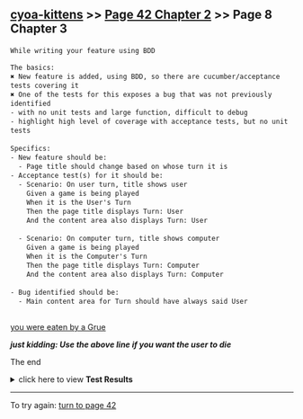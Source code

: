 ## [cyoa-kittens](../page-0/README.md) >> [Page 42 Chapter 2](../page-42/README.md) >> Page 8 Chapter 3

```
While writing your feature using BDD
```

```
The basics:
✖ New feature is added, using BDD, so there are cucumber/acceptance tests covering it
✖ One of the tests for this exposes a bug that was not previously identified
- with no unit tests and large function, difficult to debug
- highlight high level of coverage with acceptance tests, but no unit tests

Specifics:
- New feature should be:
  - Page title should change based on whose turn it is
- Acceptance test(s) for it should be:
  - Scenario: On user turn, title shows user
    Given a game is being played
    When it is the User's Turn
    Then the page title displays Turn: User
    And the content area also displays Turn: User

  - Scenario: On computer turn, title shows computer
    Given a game is being played
    When it is the Computer's Turn
    Then the page title displays Turn: Computer
    And the content area also displays Turn: Computer

- Bug identified should be:
  - Main content area for Turn should have always said User
  

```
[you were eaten by a Grue](https://en.wikipedia.org/wiki/Grue_(monster))


___just kidding: Use the above line if you want the user to die___

The end

<details>
    <summary>click here to view <b>Test Results</b></summary>
    <img width="50%" src="assets/results.png"/>
</details>

<hr>

To try again: [turn to page 42](../page-42/README.md)

